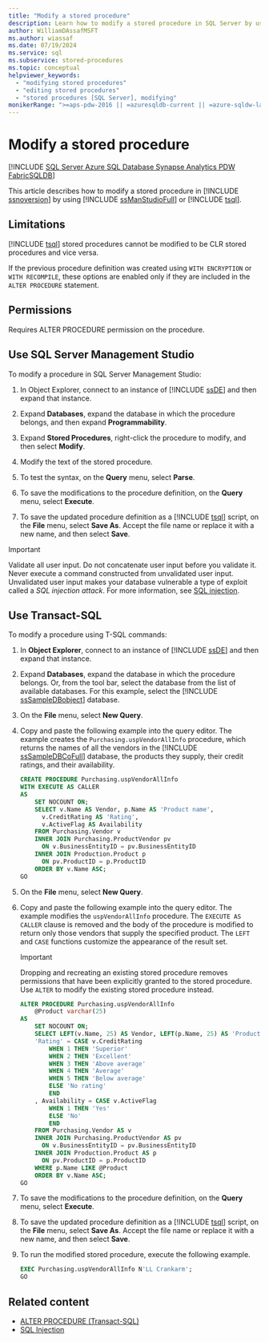 ```yaml
---
title: "Modify a stored procedure"
description: Learn how to modify a stored procedure in SQL Server by using SQL Server Management Studio or Transact-SQL.
author: WilliamDAssafMSFT
ms.author: wiassaf
ms.date: 07/19/2024
ms.service: sql
ms.subservice: stored-procedures
ms.topic: conceptual
helpviewer_keywords:
  - "modifying stored procedures"
  - "editing stored procedures"
  - "stored procedures [SQL Server], modifying"
monikerRange: ">=aps-pdw-2016 || =azuresqldb-current || =azure-sqldw-latest || >=sql-server-2016 || >=sql-server-linux-2017 || =azuresqldb-mi-current || =fabric"
---
```


# Modify a stored procedure
[!INCLUDE [SQL Server Azure SQL Database Synapse Analytics PDW FabricSQLDB](../../includes/applies-to-version/sql-asdb-asdbmi-asa-pdw-fabricsqldb.md)]

This article describes how to modify a stored procedure in [!INCLUDE [ssnoversion](../../includes/ssnoversion-md.md)] by using [!INCLUDE [ssManStudioFull](../../includes/ssmanstudiofull-md.md)] or [!INCLUDE [tsql](../../includes/tsql-md.md)].
  
## <a id="Restrictions"></a> Limitations

 [!INCLUDE [tsql](../../includes/tsql-md.md)] stored procedures cannot be modified to be CLR stored procedures and vice versa.  
  
 If the previous procedure definition was created using `WITH ENCRYPTION` or `WITH RECOMPILE`, these options are enabled only if they are included in the `ALTER PROCEDURE` statement.  
  
## <a id="Security"></a> Permissions
 Requires ALTER PROCEDURE permission on the procedure.  
    
## <a id="SSMSProcedure"></a> Use SQL Server Management Studio

To modify a procedure in SQL Server Management Studio:
  
1. In Object Explorer, connect to an instance of [!INCLUDE [ssDE](../../includes/ssde-md.md)] and then expand that instance.  

1. Expand **Databases**, expand the database in which the procedure belongs, and then expand **Programmability**.  
  
1. Expand **Stored Procedures**, right-click the procedure to modify, and then select **Modify**.  
  
1. Modify the text of the stored procedure.  
  
1. To test the syntax, on the **Query** menu, select **Parse**.  
  
1. To save the modifications to the procedure definition, on the **Query** menu, select **Execute**.  
  
1. To save the updated procedure definition as a [!INCLUDE [tsql](../../includes/tsql-md.md)] script, on the **File** menu, select **Save As**. Accept the file name or replace it with a new name, and then select **Save**.  

> [!IMPORTANT]  
> Validate all user input. Do not concatenate user input before you validate it. Never execute a command constructed from unvalidated user input. Unvalidated user input makes your database vulnerable a type of exploit called a *SQL injection attack*. For more information, see [SQL injection](../security/sql-injection.md).
  
## <a id="TsqlProcedure"></a> Use Transact-SQL
 
To modify a procedure using T-SQL commands:
  
1. In **Object Explorer**, connect to an instance of [!INCLUDE [ssDE](../../includes/ssde-md.md)] and then expand that instance.  
  
1. Expand **Databases**, expand the database in which the procedure belongs. Or, from the tool bar, select the database from the list of available databases. For this example, select the [!INCLUDE [ssSampleDBobject](../../includes/sssampledbobject-md.md)] database.  
  
1. On the **File** menu, select **New Query**.  
  
1. Copy and paste the following example into the query editor. The example creates the `Purchasing.uspVendorAllInfo` procedure, which returns the names of all the vendors in the [!INCLUDE [ssSampleDBCoFull](../../includes/sssampledbcofull-md.md)] database, the products they supply, their credit ratings, and their availability.  
  
    ```sql  
    CREATE PROCEDURE Purchasing.uspVendorAllInfo  
    WITH EXECUTE AS CALLER  
    AS  
        SET NOCOUNT ON;  
        SELECT v.Name AS Vendor, p.Name AS 'Product name',   
          v.CreditRating AS 'Rating',   
          v.ActiveFlag AS Availability  
        FROM Purchasing.Vendor v   
        INNER JOIN Purchasing.ProductVendor pv  
          ON v.BusinessEntityID = pv.BusinessEntityID   
        INNER JOIN Production.Product p  
          ON pv.ProductID = p.ProductID   
        ORDER BY v.Name ASC;  
    GO   
    ```  
      
1. On the **File** menu, select **New Query**.  
  
1. Copy and paste the following example into the query editor. The example modifies the `uspVendorAllInfo` procedure. The `EXECUTE AS CALLER` clause is removed and the body of the procedure is modified to return only those vendors that supply the specified product. The `LEFT` and `CASE` functions customize the appearance of the result set.  


      > [!IMPORTANT]  
      > Dropping and recreating an existing stored procedure removes permissions that have been explicitly granted to the stored procedure. Use `ALTER` to modify the existing stored procedure instead.
  
    ```sql  
    ALTER PROCEDURE Purchasing.uspVendorAllInfo  
        @Product varchar(25)   
    AS  
        SET NOCOUNT ON;  
        SELECT LEFT(v.Name, 25) AS Vendor, LEFT(p.Name, 25) AS 'Product name',   
        'Rating' = CASE v.CreditRating   
            WHEN 1 THEN 'Superior'  
            WHEN 2 THEN 'Excellent'  
            WHEN 3 THEN 'Above average'  
            WHEN 4 THEN 'Average'  
            WHEN 5 THEN 'Below average'  
            ELSE 'No rating'  
            END  
        , Availability = CASE v.ActiveFlag  
            WHEN 1 THEN 'Yes'  
            ELSE 'No'  
            END  
        FROM Purchasing.Vendor AS v   
        INNER JOIN Purchasing.ProductVendor AS pv  
          ON v.BusinessEntityID = pv.BusinessEntityID   
        INNER JOIN Production.Product AS p   
          ON pv.ProductID = p.ProductID   
        WHERE p.Name LIKE @Product  
        ORDER BY v.Name ASC;  
    GO  
    ```  
  
1. To save the modifications to the procedure definition, on the **Query** menu, select **Execute**.  
  
1. To save the updated procedure definition as a [!INCLUDE [tsql](../../includes/tsql-md.md)] script, on the **File** menu, select **Save As**. Accept the file name or replace it with a new name, and then select **Save**.  
  
1. To run the modified stored procedure, execute the following example.  
  
    ```sql  
    EXEC Purchasing.uspVendorAllInfo N'LL Crankarm';  
    GO
    ```  
  
## Related content

- [ALTER PROCEDURE (Transact-SQL)](../../t-sql/statements/alter-procedure-transact-sql.md)
- [SQL Injection](../security/sql-injection.md)

